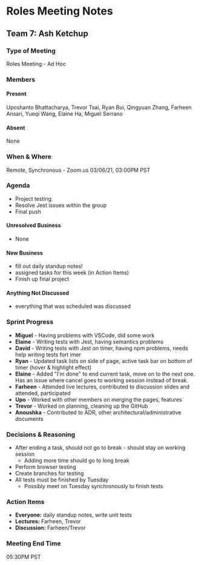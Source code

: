 # Roles Meeting Notes

## Team 7: Ash Ketchup

### Type of Meeting
Roles Meeting - Ad Hoc

### Members

#### Present
Uposhanto Bhattacharya, Trevor Tsai, Ryan Bui, Qingyuan Zhang, Farheen Ansari, Yueqi Wang, Elaine Ha, Miguel Serrano 

#### Absent 
None

### When & Where 
Remote, Synchronous - Zoom.us
03/06/21, 03:00PM PST

### Agenda
- Project testing
- Resolve Jest issues within the group
- Final push

#### Unresolved Business
- None

#### New Business
- fill out daily standup notes!
- assigned tasks for this week (in Action Items)
- Finish up final project

#### Anything Not Discussed
- everything that was scheduled was discussed

### Sprint Progress
- **Miguel** - Having problems with VSCode, did some work
- **Elaine** - Writing tests with Jest, having semantics problems
- **David** - Writing tests with Jest on timer, having npm problems, needs help writing tests fort imer
- **Ryan** - Updated task lists on side of page, active task bar on bottom of timer (hover & highlight effect)
- **Elaine** - Added "I'm done" to end current task, move on to the next one. Has an issue where cancel goes to working session instead of break.
- **Farheen** - Attended live lectures, contributed to discussion slides and attended, participated
- **Upo** - Worked with other members on merging the pages, features
- **Trevor** - Worked on planning, cleaning up the GitHub
- **Anoushka** - Contributed to ADR, other architectural/administrative documents

### Decisions & Reasoning
- After ending a task, should not go to break - should stay on working session
  - Adding more time should go to long break
- Perform browser testing
- Create branches for testing
- All tests must be finished by Tuesday
  - Possibly meet on Tuesday synchronously to finish tests

### Action Items
- **Everyone:** daily standup notes, write unit tests
- **Lectures:** Farheen, Trevor
- **Discussion:** Farheen/Trevor

### Meeting End Time
05:30PM PST
